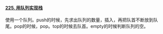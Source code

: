 #### [225. 用队列实现栈](https://leetcode.cn/problems/implement-stack-using-queues/)

使用一个队列。push的时候，先求出队列的数量，插入，再把队首不断放到队尾。pop的时候，pop。top的时候去队首。empty的时候判断队列的空。